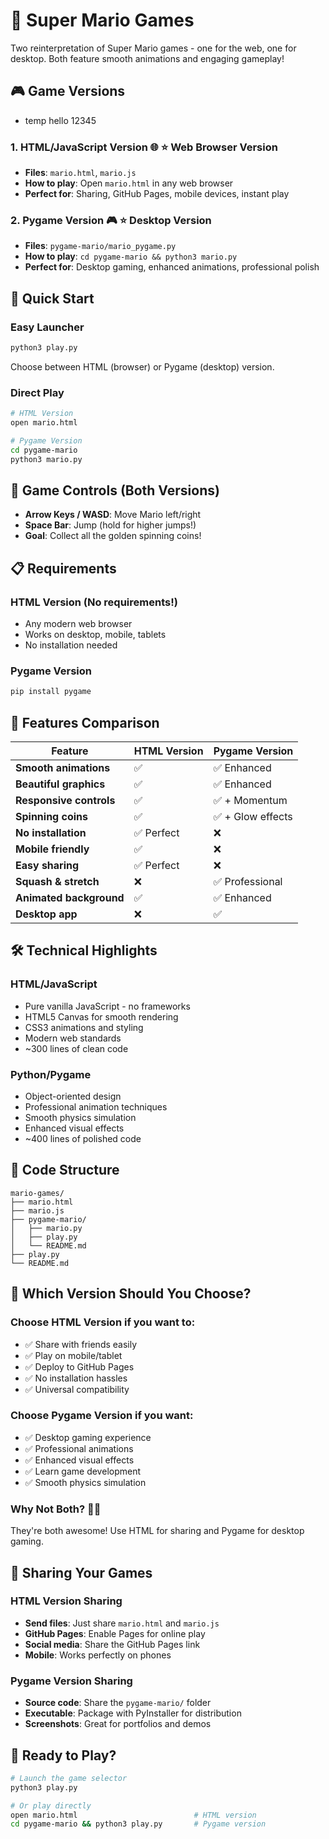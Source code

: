 # 🍄 Super Mario Games

Two reinterpretation of Super Mario games - one for the web, one for desktop. Both feature smooth animations and engaging gameplay!

## 🎮 Game Versions
- temp hello 12345

### 1. HTML/JavaScript Version 🌐 ⭐ **Web Browser Version**
<!-- ![HTML Game Demo](assets/mario.gif) -->
- **Files**: `mario.html`, `mario.js`
- **How to play**: Open `mario.html` in any web browser
- **Perfect for**: Sharing, GitHub Pages, mobile devices, instant play

### 2. Pygame Version 🎮 ⭐ **Desktop Version**
<!-- ![Pygame Demo](assets/mario_py.gif) -->
- **Files**: `pygame-mario/mario_pygame.py`
- **How to play**: `cd pygame-mario && python3 mario.py`
- **Perfect for**: Desktop gaming, enhanced animations, professional polish

## 🚀 Quick Start

### Easy Launcher
```bash
python3 play.py
```
Choose between HTML (browser) or Pygame (desktop) version.

### Direct Play
```bash
# HTML Version 
open mario.html

# Pygame Version 
cd pygame-mario
python3 mario.py
```

## 🎯 Game Controls (Both Versions)

- **Arrow Keys / WASD**: Move Mario left/right
- **Space Bar**: Jump (hold for higher jumps!)
- **Goal**: Collect all the golden spinning coins!

## 📋 Requirements

### HTML Version (No requirements!)
- Any modern web browser
- Works on desktop, mobile, tablets
- No installation needed

### Pygame Version
```bash
pip install pygame
```

## 🌟 Features Comparison

| Feature | HTML Version | Pygame Version |
|---------|-------------|----------------|
| **Smooth animations** | ✅ | ✅ Enhanced |
| **Beautiful graphics** | ✅ | ✅ Enhanced |
| **Responsive controls** | ✅ | ✅ + Momentum |
| **Spinning coins** | ✅ | ✅ + Glow effects |
| **No installation** | ✅ Perfect | ❌ |
| **Mobile friendly** | ✅ | ❌ |
| **Easy sharing** | ✅ Perfect | ❌ |
| **Squash & stretch** | ❌ | ✅ Professional |
| **Animated background** | ✅ | ✅ Enhanced |
| **Desktop app** | ❌ | ✅ |


## 🛠️ Technical Highlights

### HTML/JavaScript
- Pure vanilla JavaScript - no frameworks
- HTML5 Canvas for smooth rendering
- CSS3 animations and styling
- Modern web standards
- ~300 lines of clean code

### Python/Pygame
- Object-oriented design
- Professional animation techniques
- Smooth physics simulation
- Enhanced visual effects
- ~400 lines of polished code

## 📝 Code Structure

```
mario-games/
├── mario.html       
├── mario.js        
├── pygame-mario/           
│   ├── mario.py  
│   ├── play.py            
│   └── README.md         
├── play.py                
└── README.md              
```

## 🎯 Which Version Should You Choose?

### Choose **HTML Version** if you want to:
- ✅ Share with friends easily
- ✅ Play on mobile/tablet
- ✅ Deploy to GitHub Pages
- ✅ No installation hassles
- ✅ Universal compatibility

### Choose **Pygame Version** if you want:
- ✅ Desktop gaming experience
- ✅ Professional animations
- ✅ Enhanced visual effects
- ✅ Learn game development
- ✅ Smooth physics simulation

### Why Not Both? 🤷‍♂️
They're both awesome! Use HTML for sharing and Pygame for desktop gaming.

## 🤝 Sharing Your Games

### HTML Version Sharing
- **Send files**: Just share `mario.html` and `mario.js`
- **GitHub Pages**: Enable Pages for online play
- **Social media**: Share the GitHub Pages link
- **Mobile**: Works perfectly on phones

### Pygame Version Sharing
- **Source code**: Share the `pygame-mario/` folder
- **Executable**: Package with PyInstaller for distribution
- **Screenshots**: Great for portfolios and demos

## 🚀 Ready to Play?

```bash
# Launch the game selector
python3 play.py

# Or play directly
open mario.html                          # HTML version
cd pygame-mario && python3 play.py       # Pygame version
```
